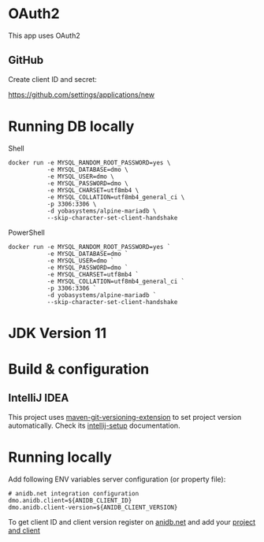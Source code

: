 # OAuth2

This app uses OAuth2

## GitHub

Create client ID and secret:

https://github.com/settings/applications/new

# Running DB locally

Shell
```
docker run -e MYSQL_RANDOM_ROOT_PASSWORD=yes \
           -e MYSQL_DATABASE=dmo \
           -e MYSQL_USER=dmo \
           -e MYSQL_PASSWORD=dmo \
           -e MYSQL_CHARSET=utf8mb4 \
           -e MYSQL_COLLATION=utf8mb4_general_ci \
           -p 3306:3306 \
           -d yobasystems/alpine-mariadb \
           --skip-character-set-client-handshake
```

PowerShell
```
docker run -e MYSQL_RANDOM_ROOT_PASSWORD=yes `
           -e MYSQL_DATABASE=dmo `
           -e MYSQL_USER=dmo `
           -e MYSQL_PASSWORD=dmo `
           -e MYSQL_CHARSET=utf8mb4 `
           -e MYSQL_COLLATION=utf8mb4_general_ci `
           -p 3306:3306 `
           -d yobasystems/alpine-mariadb `
           --skip-character-set-client-handshake
```

# JDK Version 11

# Build & configuration

## IntelliJ IDEA

This project uses [maven-git-versioning-extension](https://github.com/qoomon/maven-git-versioning-extension)
to set project version automatically.
Check its [intellij-setup](https://github.com/qoomon/maven-git-versioning-extension#intellij-setup) documentation.

# Running locally

Add following ENV variables server configuration (or property file):
```properties
# anidb.net integration configuration
dmo.anidb.client=${ANIDB_CLIENT_ID}
dmo.anidb.client-version=${ANIDB_CLIENT_VERSION}
```

To get client ID and client version register on [anidb.net](https://anidb.net/) and add your
[project and client](https://anidb.net/perl-bin/animedb.pl?show=client) 

